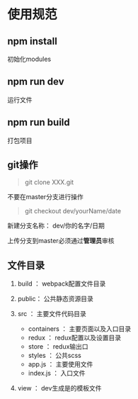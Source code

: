 # 使用规范

## npm install

初始化modules

## npm run dev

运行文件

## npm run build

打包项目

## git操作

> git clone XXX.git

不要在master分支进行操作

> git checkout dev/yourName/date

新建分支名称：  dev/你的名字/日期

上传分支到master必须通过**管理员**审核

## 文件目录

1. build ： webpack配置文件目录

2. public： 公共静态资源目录

3. src   ： 主要文件代码目录

    - containers ： 主要页面以及入口目录
    - redux      ： redux配置以及设置目录
    - store      ： redux输出口
    - styles     ： 公共scss
    - app.js     ： 主要使用文件
    - index.js   ： 入口文件

4. view  ： dev生成是的模板文件